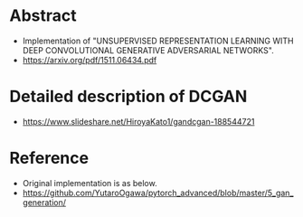 # Abstract
* Implementation of "UNSUPERVISED REPRESENTATION LEARNING WITH DEEP CONVOLUTIONAL
GENERATIVE ADVERSARIAL NETWORKS".
* https://arxiv.org/pdf/1511.06434.pdf

# Detailed description of DCGAN
* https://www.slideshare.net/HiroyaKato1/gandcgan-188544721

# Reference
* Original implementation is as below.
* https://github.com/YutaroOgawa/pytorch_advanced/blob/master/5_gan_generation/
